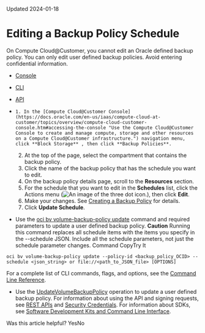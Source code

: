 Updated 2024-01-18
# Editing a Backup Policy Schedule
On Compute Cloud@Customer, you cannot edit an Oracle defined backup policy. You can only edit user defined backup policies.
Avoid entering confidential information.
  * [Console](https://docs.oracle.com/en-us/iaas/compute-cloud-at-customer/topics/block/editing-a-backup-policy-schedule.htm)
  * [CLI](https://docs.oracle.com/en-us/iaas/compute-cloud-at-customer/topics/block/editing-a-backup-policy-schedule.htm)
  * [API](https://docs.oracle.com/en-us/iaas/compute-cloud-at-customer/topics/block/editing-a-backup-policy-schedule.htm)


  *     1. In the [Compute Cloud@Customer Console](https://docs.oracle.com/en-us/iaas/compute-cloud-at-customer/topics/overview/compute-cloud-customer-console.htm#accessing-the-console "Use the Compute Cloud@Customer Console to create and manage compute, storage and other resources on a Compute Cloud@Customer infrastructure.") navigation menu, click **Block Storage** , then click **Backup Policies**.
    2. At the top of the page, select the compartment that contains the backup policy.
    3. Click the name of the backup policy that has the schedule you want to edit.
    4. On the backup policy details page, scroll to the **Resources** section.
    5. For the schedule that you want to edit in the **Schedules** list, click the Actions menu (![An image of the three dot icon.](https://docs.oracle.com/en-us/iaas/compute-cloud-at-customer/images/three-dots.png)), then click **Edit**.
    6. Make your changes. See [Creating a Backup Policy](https://docs.oracle.com/en-us/iaas/compute-cloud-at-customer/topics/block/creating-a-backup-policy.htm#creating-a-backup-policy "On Compute Cloud@Customer, you can use an Oracle defined backup policy, or you can follow the procedures described in this section to create your own backup policy.") for details.
    7. Click **Update Schedule**.
  * Use the [oci bv volume-backup-policy update](https://docs.oracle.com/iaas/tools/oci-cli/latest/oci_cli_docs/cmdref/bv/volume-backup-policy/update.html) command and required parameters to update a user defined backup policy.
**Caution**
Running this command replaces all schedule items with the items you specify in the --schedule JSON. Include all the schedule parameters, not just the schedule parameter changes.
Command
CopyTry It
```
oci bv volume-backup-policy update --policy-id <backup_policy_OCID> --schedule <json_string> or file://<path_to_JSON_file> [OPTIONS]
```

For a complete list of CLI commands, flags, and options, see the [Command Line Reference](https://docs.oracle.com/iaas/tools/oci-cli/latest/oci_cli_docs/index.html).
  * Use the [UpdateVolumeBackupPolicy](https://docs.oracle.com/iaas/api/#/en/iaas/latest/VolumeBackupPolicy/UpdateVolumeBackupPolicy) operation to update a user defined backup policy.
For information about using the API and signing requests, see [REST APIs](https://docs.oracle.com/iaas/Content/API/Concepts/usingapi.htm#REST_APIs) and [Security Credentials](https://docs.oracle.com/iaas/Content/General/Concepts/credentials.htm). For information about SDKs, see [Software Development Kits and Command Line Interface](https://docs.oracle.com/iaas/Content/API/Concepts/sdks.htm#Software_Development_Kits_and_Command_Line_Interface).


Was this article helpful?
YesNo

